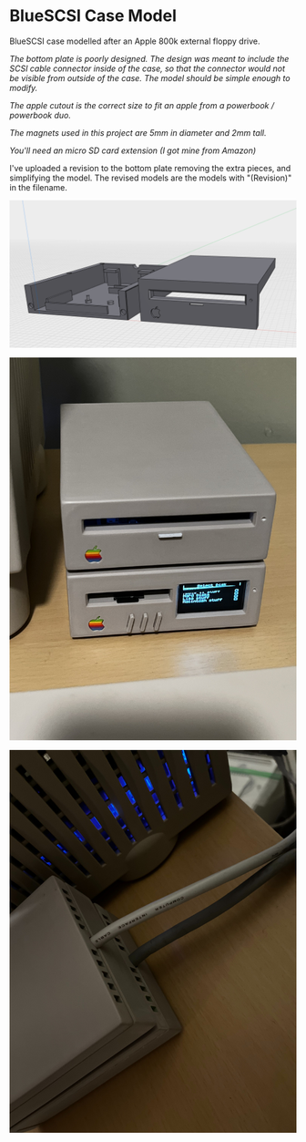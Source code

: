 # BlueSCSI Case Model

BlueSCSI case modelled after an Apple 800k external floppy drive.

*The bottom plate is poorly designed. The design was meant to include the SCSI cable connector inside of the case, so that the connector would not be visible from outside of the case. The model should be simple enough to modify.*

*The apple cutout is the correct size to fit an apple from a powerbook / powerbook duo.*

*The magnets used in this project are 5mm in diameter and 2mm tall.*

*You'll need an micro SD card extension (I got mine from Amazon)*

I've uploaded a revision to the bottom plate removing the extra pieces, and simplifying the model. The revised models are the models with "(Revision)" in the filename.

![Model](https://raw.githubusercontent.com/mcbeav/model-blue.scsi.apple.800k/refs/heads/main/photos/front.PNG)


![BlueSCSI Stacked On Top Of FloppyEMU](https://raw.githubusercontent.com/mcbeav/model-blue.scsi.apple.800k/refs/heads/main/photos/bluescsi.jpeg)


![Back Of BlueSCSI](https://raw.githubusercontent.com/mcbeav/model-blue.scsi.apple.800k/refs/heads/main/photos/back.jpg)